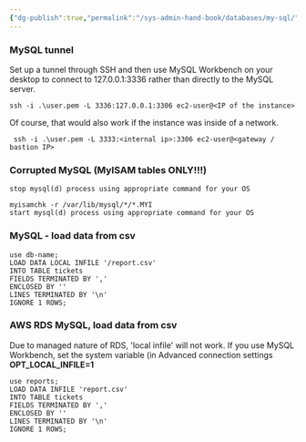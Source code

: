 ```yaml
---
{"dg-publish":true,"permalink":"/sys-admin-hand-book/databases/my-sql/","tags":["MySQL","databases"]}
---
```



  
### MySQL tunnel
Set up a tunnel through SSH and then use MySQL Workbench on your desktop to connect to 127.0.0.1:3336 rather than directly to the MySQL server.

```
ssh -i .\user.pem -L 3336:127.0.0.1:3306 ec2-user@<IP of the instance>

```
Of course, that would also work if the instance was inside of a network.

```
 ssh -i .\user.pem -L 3333:<internal ip>:3306 ec2-user@<gateway / bastion IP>
```

### Corrupted MySQL (MyISAM tables ONLY!!!)
```
stop mysql(d) process using appropriate command for your OS

myisamchk -r /var/lib/mysql/*/*.MYI
start mysql(d) process using appropriate command for your OS
```

### MySQL - load data from csv
```
use db-name;
LOAD DATA LOCAL INFILE '/report.csv' 
INTO TABLE tickets
FIELDS TERMINATED BY ',' 
ENCLOSED BY ''
LINES TERMINATED BY '\n'
IGNORE 1 ROWS;
```

### AWS RDS MySQL, load data from csv
Due to managed nature of RDS, 'local infile' will not work. If you use MySQL Workbench, set the system variable (in Advanced connection settings **OPT_LOCAL_INFILE=1**

```
use reports;
LOAD DATA INFILE 'report.csv' 
INTO TABLE tickets
FIELDS TERMINATED BY ',' 
ENCLOSED BY ''
LINES TERMINATED BY '\n'
IGNORE 1 ROWS;
```
